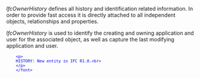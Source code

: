 ﻿_IfcOwnerHistory_ defines all history and identification related information. In order to provide fast access it is directly attached to all independent objects, relationships and properties.

_IfcOwnerHistory_ is used to identify the creating and owning application and user for the associated object, as well as capture the last modifying application and user.

> <font color="#0000FF" size="-1">
		<p>
    	HISTORY: New entity in IFC R1.0.<br>
	    </p>
    	</font>